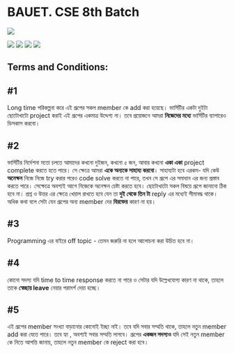 # BAUET. CSE 8th Batch

![](https://4.bp.blogspot.com/-7DtnX4sO6kM/XqBCgoCNuZI/AAAAAAAAIL0/2xBL5pGCyq8nYJyWonPPObkpQTUlYhtgwCLcBGAsYHQ/s320/coollogo_com-111411.gif)



![](https://1.bp.blogspot.com/-PUJ2aWGzVqI/XqBB_IX_ejI/AAAAAAAAILY/6vElF2NWXwcP8bCJ0FXTJ0qJs1CWIcP-gCLcBGAsYHQ/s320/suvo.jpg)
![](https://2.bp.blogspot.com/-tbPU2fPX7Xw/XqBCIWV_06I/AAAAAAAAILc/G7D9XrvB2FABAvnjOPuMSI5Qe30FXXDPQCLcBGAsYHQ/s320/rabby.jpg)
![](https://2.bp.blogspot.com/-_EEnxxpsA4M/XqG6c2izbZI/AAAAAAAAIMk/5roD8u3r2asIO7iepYkKJ-oKQeYy3Q2BACLcBGAsYHQ/s1600/diba.jpg)
![](https://3.bp.blogspot.com/-V_mN2_fa43k/XqG6mZGAiKI/AAAAAAAAIMo/NAK3onS1TYc7mQhytxff00dApy3pxi-pgCLcBGAsYHQ/s1600/PROTIK.jpeg)

## Terms and Conditions:

## #1
Long time পরিকল্পনা করে এই গ্রূপের সকল member কে add করা হয়েছে। ভার্সিটির একটা দুইটা ছোটোখাটো project করাই এই গ্রূপের একমাত্র উদ্দেশ্য না। তবে প্রয়োজনে আমরা **নিজেদের মধ্যে** ভার্সিটির ব্যাপারেও ডিসকাস করবো। 

## #2
ভার্সিটির নির্দেশনা মতো চলতে আমাদের কখনো দুইজন, কখনো ৫ জন, আবার কখনো **একা একা** project complete করতে হতে পারে। সে ক্ষেত্রে আমরা **একে অন্যকে সাহায্য করবো**। সাহায্যটা হবে এরকম- যদি কেউ **অনেক্ষন** নিজে নিজে try করার পরেও code solve করতে না পারে, তখন সে গ্রূপে এর সমাধান এর জন্য প্রস্তাব করতে পারে। সেক্ষেত্রে অবশ্যই আগে নিজেকে অনেক্ষন চেষ্টা করতে হবে। ছোটোখাটো সকল বিষয়ে গ্রূপে জানানো ঠিক হবে না। প্রশ্ন ও উত্তর এর ক্ষেত্রে খেয়াল রাখতে হবে যেন তা **দুই থেকে তিন টা** reply এর মধ্যেই সীমাবদ্ধ থাকে। অধিক কথা বলে সেটা যেন  গ্রূপের অন্য member দের **বিরক্তের** কারণ না হয়। 

## #3
Programming এর বাইরে off topic - তেমন জরুরি না হলে আলোচনা করা উচিত হবে না।

## #4
কোনো সদস্য যদি time to time response করতে না পারে ও সেটার যদি উল্লেখযোগ্য কারণ না থাকে, তাহলে তাকে **স্বেচ্ছায় leave** নেয়ার পরামর্শ দেয়া হচ্ছে। 

## #5
এই গ্রূপের member সংখ্যা বাড়ানোর কোনোই ইচ্ছা নাই। তবে যদি সবার সম্মতি থাকে, তাহলে নতুন member add করা যেতে পারে। তবে হ্যা , অবশ্যই সবার সম্মতি লাগবে। গ্রূপের **একজন সদস্যও**  যদি সেই নতুন member কে নিতে আপত্তি জানায়, তাহলে নতুন member কে reject করা হবে। 
